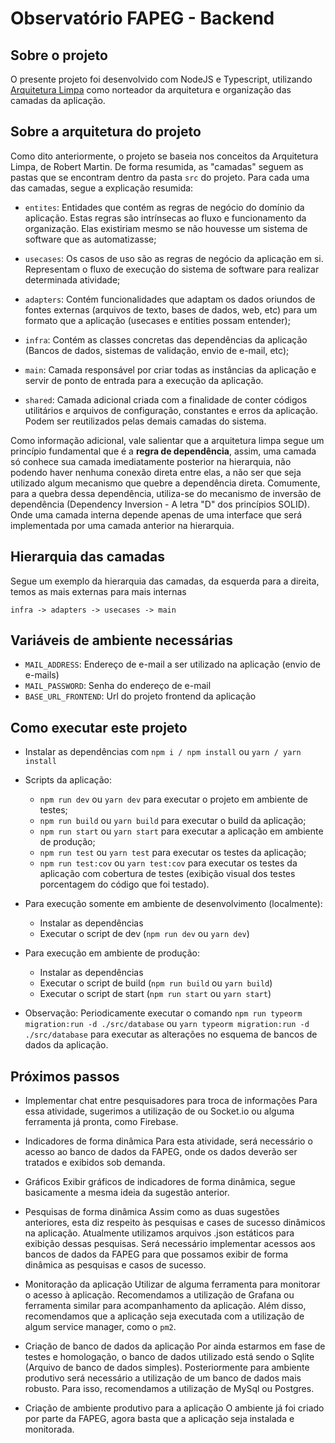 # Observatório FAPEG - Backend

## Sobre o projeto

O presente projeto foi desenvolvido com NodeJS e Typescript, utilizando [Arquitetura Limpa](https://blog.cleancoder.com/uncle-bob/2012/08/13/the-clean-architecture.html) como norteador da arquitetura e organização das camadas da aplicação.

## Sobre a arquitetura do projeto

Como dito anteriormente, o projeto se baseia nos conceitos da Arquitetura Limpa, de Robert Martin. 
De forma resumida, as "camadas" seguem as pastas que se encontram dentro da pasta `src` do projeto.
Para cada uma das camadas, segue a explicação resumida:
- `entites`: Entidades que contém as regras de negócio do domínio da aplicação. Estas regras são intrínsecas ao fluxo e funcionamento da organização. Elas existiriam mesmo se não houvesse um sistema de software que as automatizasse;

- `usecases`: Os casos de uso são as regras de negócio da aplicação em si. Representam o fluxo de execução do sistema de software para realizar determinada atividade;

- `adapters`: Contém funcionalidades que adaptam os dados oriundos de fontes externas (arquivos de texto, bases de dados, web, etc) para um formato que a aplicação (usecases e entities possam entender);

- `infra`: Contém as classes concretas das dependências da aplicação (Bancos de dados, sistemas de validação, envio de e-mail, etc);

- `main`: Camada responsável por criar todas as instâncias da aplicação e servir de ponto de entrada para a execução da aplicação.

- `shared`: Camada adicional criada com a finalidade de conter códigos utilitários e arquivos de configuração, constantes e erros da aplicação. Podem ser reutilizados pelas demais camadas do sistema.

Como informação adicional, vale salientar que a arquitetura limpa segue um princípio fundamental que é a **regra de dependência**, assim, uma camada só conhece sua camada imediatamente posterior na hierarquia, não podendo haver nenhuma conexão direta entre elas, a não ser que seja utilizado algum mecanismo que quebre a dependência direta. Comumente, para a quebra dessa dependência, utiliza-se do mecanismo de inversão de dependência (Dependency Inversion - A letra "D" dos princípios SOLID). Onde uma camada interna depende apenas de uma interface que será implementada por uma camada anterior na hierarquia.

## Hierarquia das camadas

Segue um exemplo da hierarquia das camadas, da esquerda para a direita, temos as mais externas para mais internas

```infra -> adapters -> usecases -> main```

## Variáveis de ambiente necessárias

* `MAIL_ADDRESS`: Endereço de e-mail a ser utilizado na aplicação (envio de e-mails) 
* `MAIL_PASSWORD`: Senha do endereço de e-mail
* `BASE_URL_FRONTEND`: Url do projeto frontend da aplicação

## Como executar este projeto

* Instalar as dependências com `npm i / npm install` ou `yarn / yarn install`

* Scripts da aplicação:
    - `npm run dev` ou `yarn dev` para executar o projeto em ambiente de testes;
    - `npm run build` ou `yarn build` para executar o build da aplicação;
    - `npm run start` ou `yarn start` para executar a aplicação em ambiente de produção;
    - `npm run test` ou `yarn test` para executar os testes da aplicação;
    - `npm run test:cov` ou `yarn test:cov` para executar os testes da aplicação com cobertura de testes (exibição visual dos testes porcentagem do código que foi testado).

* Para execução somente em ambiente de desenvolvimento (localmente):
    - Instalar as dependências
    - Executar o script de dev (`npm run dev` ou `yarn dev`)

* Para execução em ambiente de produção:
    - Instalar as dependências
    - Executar o script de build (`npm run build` ou `yarn build`)
    - Executar o script de start (`npm run start` ou `yarn start`)

* Observação:
    Periodicamente executar o comando `npm run typeorm migration:run -d ./src/database` ou `yarn typeorm migration:run -d ./src/database` para executar as alterações no esquema de bancos de dados da aplicação.

## Próximos passos

* Implementar chat entre pesquisadores para troca de informações
    Para essa atividade, sugerimos a utilização de ou Socket.io ou alguma ferramenta já pronta, como Firebase.

* Indicadores de forma dinâmica
    Para esta atividade, será necessário o acesso ao banco de dados da FAPEG, onde os dados deverão ser tratados e exibidos sob demanda.

* Gráficos
    Exibir gráficos de indicadores de forma dinâmica, segue basicamente a mesma ideia da sugestão anterior.

* Pesquisas de forma dinâmica
    Assim como as duas sugestões anteriores, esta diz respeito às pesquisas e cases de sucesso dinâmicos na aplicação. Atualmente utilizamos arquivos .json estáticos para exibição dessas pesquisas. Será necessário implementar acessos aos bancos de dados da FAPEG para que possamos exibir de forma dinâmica as pesquisas e casos de sucesso.

* Monitoração da aplicação
    Utilizar de alguma ferramenta para monitorar o acesso à aplicação.
    Recomendamos a utilização de Grafana ou ferramenta similar para acompanhamento da aplicação.
    Além disso, recomendamos que a aplicação seja executada com a utilização de algum service manager, como o `pm2`.

* Criação de banco de dados da aplicação
    Por ainda estarmos em fase de testes e homologação, o banco de dados utilizado está sendo o Sqlite (Arquivo de banco de dados simples).
    Posteriormente para ambiente produtivo será necessário a utilização de um banco de dados mais robusto. Para isso, recomendamos a utilização de MySql ou Postgres.

* Criação de ambiente produtivo para a aplicação
    O ambiente já foi criado por parte da FAPEG, agora basta que a aplicação seja instalada e monitorada.




